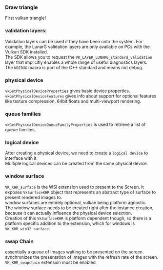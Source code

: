 ### Draw triangle  

First vulkan triangle!

### validation layers:  
Validation layers can be used if they have been onto the system. For example, the LunarG validation layers are only available on PCs with the Vulkan SDK installed.  
The SDK allows you to request the `VK_LAYER_LUNARG_standard_validation` layer that implicitly enables a whole range of useful diagnostics layers.  
The `NDEBUG` macro is part of the C++ standard and means not debug.  


### physical device
`vkGetPhysicalDeviceProperties` gives basic device properties.  
`vkGetPhysicalDeviceFeatures` gives info about support for optional features like texture compression, 64bit floats and multi-viewport rendering.  

### queue families
`vkGetPhysicalDeviceQueueFamilyProperties` is used to retrieve a list of queue families.  

### logical device
After creating a physical device, we need to create a `logical device` to interface with it.  
Multiple logical devices can be created from the same physical device.  

### window surface  
`VK_KHR_surface` is the WSI extension used to present to the Screen. It exposes `VkSurfaceKHR` object that represents an abstract type of surface to present rendered images to.   
window surfaces are entirely optional, vulkan being platform agnostic.  
The window surface needs to be created right after the instance creation, because it can actually  influence the  physical device selection.  
Creation of this `VkSurfaceKHR` is platform dependent though, so there is a platform specific addition to the extension, which for windows is `VK_KHR_win32_surface`.  


### swap Chain  
essentially a queue of images waiting to be presented on the screen.  
synchronizes the presentation of images with the refresh rate of the screen.  
`VK_KHR_swapchain` extension must be enabled